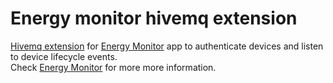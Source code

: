 # Energy monitor hivemq extension

[Hivemq extension](https://www.hivemq.com/docs/hivemq/4.8/extensions/introduction.html) for [Energy Monitor](https://github.com/b-haythm/energy-monitor) app to authenticate devices and listen to device lifecycle events.
<br>
Check [Energy Monitor](https://github.com/b-haythm/energy-monitor) for more more information.